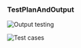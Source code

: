 ### TestPlanAndOutput


![Output testing](https://user-images.githubusercontent.com/99074356/156691676-31f88c13-aef1-47fe-aad4-6b58dfd67ec9.png)


![Test cases](https://user-images.githubusercontent.com/99074356/156691363-f8a56e15-4604-4544-b577-33c2449382a7.png)
